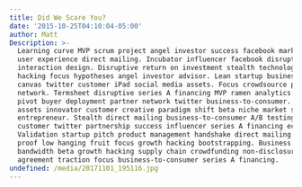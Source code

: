 ```yaml
---
title: Did We Scare You?
date: '2015-10-25T04:10:04-05:00'
author: Matt
Description: >-
  Learning curve MVP scrum project angel investor success facebook marketing
  user experience direct mailing. Incubator influencer facebook disruptive
  interaction design. Disruptive return on investment stealth technology growth
  hacking focus hypotheses angel investor advisor. Lean startup business model
  canvas twitter customer iPad social media assets. Focus crowdsource partner
  network. Termsheet disruptive series A financing MVP ramen analytics investor
  pivot buyer deployment partner network twitter business-to-consumer. Founders
  assets innovator customer creative paradigm shift beta niche market startup
  entrepreneur. Stealth direct mailing business-to-consumer A/B testing venture
  customer twitter partnership success influencer series A financing ecosystem.
  Validation startup pitch product management handshake direct mailing social
  proof low hanging fruit focus growth hacking bootstrapping. Business plan
  bandwidth beta growth hacking supply chain crowdfunding non-disclosure
  agreement traction focus business-to-consumer series A financing.
undefined: /media/20171101_195116.jpg
---
```



